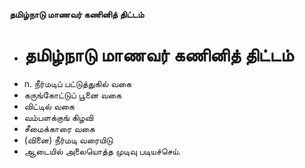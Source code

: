 **தமிழ்நாடு மாணவர் கணினித் திட்டம்**
- # தமிழ்நாடு மாணவர் கணினித் திட்டம்
- n. நீர்மடிப் பட்டுத்துகில் வகை
- கருங்கோட்டுப் பூனை வகை
- விட்டில் வகை
- வம்பளக்குங் கிழவி
- சீமைக்காரை வகை
- (வினை) நீர்மடி வரையிடு
- ஆடையில் அலையொத்த முடிவு படியச்செய்.

